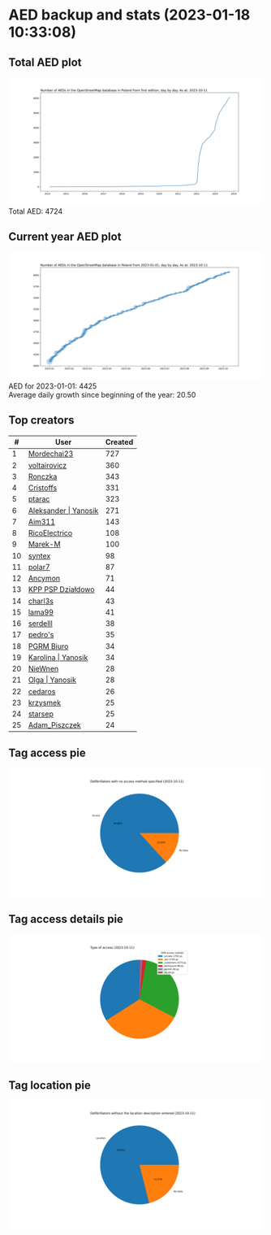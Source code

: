 # AED backup and stats (2023-01-18 10:33:08)


## Total AED plot
![](report_data/total_aed.svg)
Total AED: 4724

## Current year AED plot
![](report_data/current_year_aed.svg)\
AED for 2023-01-01: 4425\
Average daily growth since beginning of the year: 20.50

## Top creators
| # | User | Created |
| ------------- | ------------- | ------------- |
| 1 | [Mordechai23](<https://www.openstreetmap.org/user/Mordechai23>) | 727 |
| 2 | [voltairovicz](<https://www.openstreetmap.org/user/voltairovicz>) | 360 |
| 3 | [Ronczka](<https://www.openstreetmap.org/user/Ronczka>) | 343 |
| 4 | [Cristoffs](<https://www.openstreetmap.org/user/Cristoffs>) | 331 |
| 5 | [ptarac](<https://www.openstreetmap.org/user/ptarac>) | 323 |
| 6 | [Aleksander &#124; Yanosik](<https://www.openstreetmap.org/user/Aleksander &#124; Yanosik>) | 271 |
| 7 | [Aim311](<https://www.openstreetmap.org/user/Aim311>) | 143 |
| 8 | [RicoElectrico](<https://www.openstreetmap.org/user/RicoElectrico>) | 108 |
| 9 | [Marek-M](<https://www.openstreetmap.org/user/Marek-M>) | 100 |
| 10 | [syntex](<https://www.openstreetmap.org/user/syntex>) | 98 |
| 11 | [polar7](<https://www.openstreetmap.org/user/polar7>) | 87 |
| 12 | [Ancymon](<https://www.openstreetmap.org/user/Ancymon>) | 71 |
| 13 | [KPP PSP Działdowo](<https://www.openstreetmap.org/user/KPP PSP Działdowo>) | 44 |
| 14 | [charl3s](<https://www.openstreetmap.org/user/charl3s>) | 43 |
| 15 | [lama99](<https://www.openstreetmap.org/user/lama99>) | 41 |
| 16 | [serdelll](<https://www.openstreetmap.org/user/serdelll>) | 38 |
| 17 | [pedro's](<https://www.openstreetmap.org/user/pedro's>) | 35 |
| 18 | [PGRM Biuro](<https://www.openstreetmap.org/user/PGRM Biuro>) | 34 |
| 19 | [Karolina &#124; Yanosik](<https://www.openstreetmap.org/user/Karolina &#124; Yanosik>) | 34 |
| 20 | [NieWnen](<https://www.openstreetmap.org/user/NieWnen>) | 28 |
| 21 | [Olga &#124; Yanosik](<https://www.openstreetmap.org/user/Olga &#124; Yanosik>) | 28 |
| 22 | [cedaros](<https://www.openstreetmap.org/user/cedaros>) | 26 |
| 23 | [krzysmek](<https://www.openstreetmap.org/user/krzysmek>) | 25 |
| 24 | [starsep](<https://www.openstreetmap.org/user/starsep>) | 25 |
| 25 | [Adam_Piszczek](<https://www.openstreetmap.org/user/Adam_Piszczek>) | 24 |

## Tag access pie
![](report_data/tag_access.svg)

## Tag access details pie
![](report_data/tag_access_details.svg)

## Tag location pie
![](report_data/tag_location.svg)
